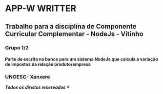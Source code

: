 <h1>APP-W WRITTER</h1>

<h2>Trabalho para a disciplina de Componente Curricular Complementar - NodeJs - Vitinho</h2>

<h3>Grupo 1/2</h3>
<h4>Parte de escrita no banco para um sistema NodeJs que calcula a variação de impostos da relação produto/empresa</h4>


<h3>UNOESC- Xanxere</h3>

***Todos os direitos reservados ®***
